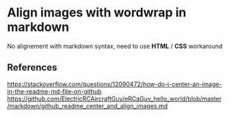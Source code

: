 # Align images with wordwrap in markdown

No alignement with markdown syntax, need to use **HTML** / **CSS** workaround

## References
<https://stackoverflow.com/questions/12090472/how-do-i-center-an-image-in-the-readme-md-file-on-github>
<https://github.com/ElectricRCAircraftGuy/eRCaGuy_hello_world/blob/master/markdown/github_readme_center_and_align_images.md>
